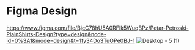 # Figma Design

https://www.figma.com/file/BjcC78hU5A0RFIk5WuqBPz/Petar-Petroski-PlainShirts-Design?type=design&node-id=0%3A1&mode=design&t=1fy34Do3TuOPe0BJ-1
![Desktop - 5 (1)](https://github.com/PetarPetroski/is218_final_project/assets/45236464/b1f4e8a2-b5f6-4d4e-9d02-1256fa79267b)

